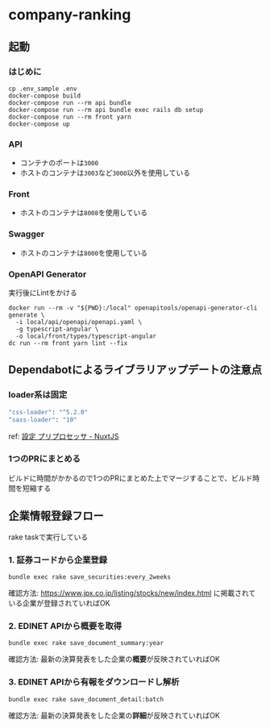 # company-ranking

## 起動

### はじめに

```
cp .env_sample .env
docker-compose build
docker-compose run --rm api bundle
docker-compose run --rm api bundle exec rails db setup
docker-compose run --rm front yarn
docker-compose up
```

### API

- コンテナのポートは`3000`
- ホストのコンテナは`3003`など`3000`以外を使用している

### Front

- ホストのコンテナは`8008`を使用している

### Swagger

- ホストのコンテナは`8000`を使用している


### OpenAPI Generator

実行後にLintをかける

```
docker run --rm -v "${PWD}:/local" openapitools/openapi-generator-cli generate \
  -i local/api/openapi/openapi.yaml \
  -g typescript-angular \
  -o local/front/types/typescript-angular
dc run --rm front yarn lint --fix
```

## Dependabotによるライブラリアップデートの注意点

### loader系は固定

```bash
"css-loader": "^5.2.0"
"sass-loader": "10"
```

ref: [設定 プリプロセッサ - NuxtJS](https://ja.nuxtjs.org/docs/2.x/features/configuration)

### 1つのPRにまとめる

ビルドに時間がかかるので1つのPRにまとめた上でマージすることで、ビルド時間を短縮する

## 企業情報登録フロー

rake taskで実行している

### 1. 証券コードから企業登録

```
bundle exec rake save_securities:every_2weeks
```

確認方法: https://www.jpx.co.jp/listing/stocks/new/index.html に掲載されている企業が登録されていればOK

### 2. EDINET APIから概要を取得

```
bundle exec rake save_document_summary:year
```

確認方法: 最新の決算発表をした企業の**概要**が反映されていればOK

### 3. EDINET APIから有報をダウンロードし解析

```
bundle exec rake save_document_detail:batch
```

確認方法: 最新の決算発表をした企業の**詳細**が反映されていればOK
